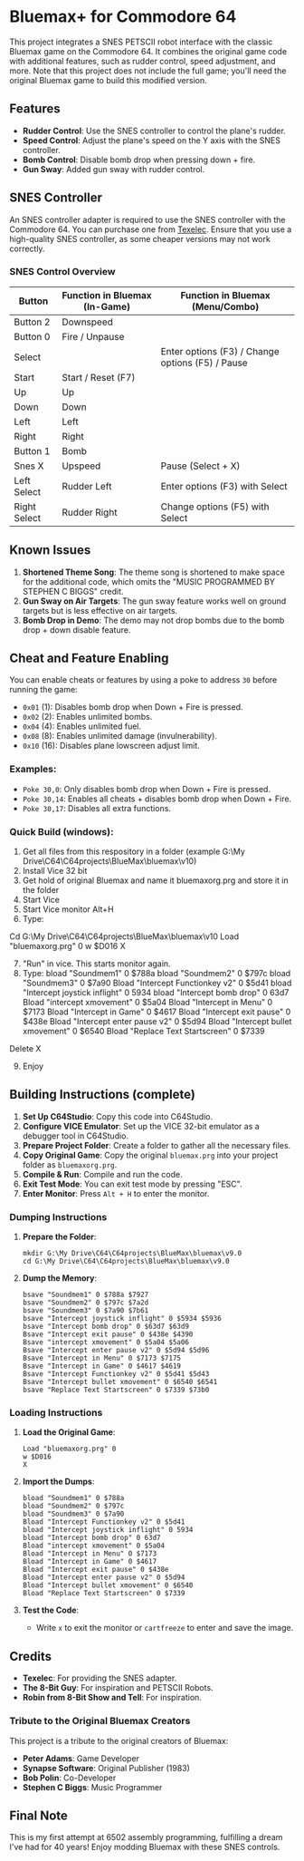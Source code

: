 # Bluemax+ for Commodore 64

This project integrates a SNES PETSCII robot interface with the classic Bluemax game on the Commodore 64. It combines the original game code with additional features, such as rudder control, speed adjustment, and more. Note that this project does not include the full game; you'll need the original Bluemax game to build this modified version.

## Features

- **Rudder Control**: Use the SNES controller to control the plane's rudder.
- **Speed Control**: Adjust the plane's speed on the Y axis with the SNES controller.
- **Bomb Control**: Disable bomb drop when pressing down + fire.
- **Gun Sway**: Added gun sway with rudder control.

## SNES Controller

An SNES controller adapter is required to use the SNES controller with the Commodore 64. You can purchase one from [Texelec](https://texelec.com/product/snes-adapter-commodore/). Ensure that you use a high-quality SNES controller, as some cheaper versions may not work correctly.

### SNES Control Overview

| Button           | Function in Bluemax (In-Game)     | Function in Bluemax (Menu/Combo)                 |
|------------------|-----------------------------------|--------------------------------------------------|
| Button 2         | Downspeed                         |                                                  |
| Button 0         | Fire / Unpause                    |                                                  |
| Select           |                                   | Enter options (F3) / Change options (F5) / Pause |
| Start            | Start / Reset (F7)                |                                                  |
| Up               | Up                                |                                                  |
| Down             | Down                              |                                                  |
| Left             | Left                              |                                                  |
| Right            | Right                             |                                                  |
| Button 1         | Bomb                              |                                                  |
| Snes X           | Upspeed                           | Pause (Select + X)                               |
| Left Select      | Rudder Left                       | Enter options (F3) with Select                   |
| Right Select     | Rudder Right                      | Change options (F5) with Select                  |

## Known Issues

1. **Shortened Theme Song**: The theme song is shortened to make space for the additional code, which omits the "MUSIC PROGRAMMED BY STEPHEN C BIGGS" credit.
2. **Gun Sway on Air Targets**: The gun sway feature works well on ground targets but is less effective on air targets.
3. **Bomb Drop in Demo**: The demo may not drop bombs due to the bomb drop + down disable feature.

## Cheat and Feature Enabling

You can enable cheats or features by using a poke to address `30` before running the game:

- `0x01` (1): Disables bomb drop when Down + Fire is pressed.
- `0x02` (2): Enables unlimited bombs.
- `0x04` (4): Enables unlimited fuel.
- `0x08` (8): Enables unlimited damage (invulnerability).
- `0x10` (16): Disables plane lowscreen adjust limit.

### Examples:

- `Poke 30,0`: Only disables bomb drop when Down + Fire is pressed.
- `Poke 30,14`: Enables all cheats + disables bomb drop when Down + Fire.
- `Poke 30,17`: Disables all extra functions.

### Quick Build (windows):
1. Get all files from this respository in a folder (example G:\My Drive\C64\C64projects\BlueMax\bluemax\v10)
2. Install Vice 32 bit
3. Get hold of original Bluemax and name it bluemaxorg.prg and store it in the folder
4. Start Vice
5. Start Vice monitor Alt+H
6. Type:

Cd G:\My Drive\C64\C64projects\BlueMax\bluemax\v10
Load "bluemaxorg.prg" 0
w $D016
X

7. "Run" in vice. This starts monitor again.
8. Type:
bload "Soundmem1" 0 $788a
bload "Soundmem2" 0 $797c
bload "Soundmem3" 0 $7a90
Bload "Intercept Functionkey v2" 0 $5d41
bload "Intercept joystick inflight" 0 5934
bload "Intercept bomb drop" 0 63d7
Bload "intercept xmovement" 0 $5a04
Bload "Intercept in Menu" 0 $7173
Bload "Intercept in Game" 0 $4617
Bload "Intercept exit pause" 0 $438e
Bload "Intercept enter pause v2" 0 $5d94 
Bload "Intercept bullet xmovement" 0 $6540
Bload "Replace Text Startscreen" 0 $7339

Delete
X

9. Enjoy



## Building Instructions (complete)

1. **Set Up C64Studio**: Copy this code into C64Studio.
2. **Configure VICE Emulator**: Set up the VICE 32-bit emulator as a debugger tool in C64Studio.
3. **Prepare Project Folder**: Create a folder to gather all the necessary files.
4. **Copy Original Game**: Copy the original `bluemax.prg` into your project folder as `bluemaxorg.prg`.
5. **Compile & Run**: Compile and run the code.
6. **Exit Test Mode**: You can exit test mode by pressing "ESC".
7. **Enter Monitor**: Press `Alt + H` to enter the monitor.

### Dumping Instructions

1. **Prepare the Folder**:
    ```shell
    mkdir G:\My Drive\C64\C64projects\BlueMax\bluemax\v9.0
    cd G:\My Drive\C64\C64projects\BlueMax\bluemax\v9.0
    ```

2. **Dump the Memory**:
    ```shell
    bsave "Soundmem1" 0 $788a $7927
    bsave "Soundmem2" 0 $797c $7a2d
    bsave "Soundmem3" 0 $7a90 $7b61
    bsave "Intercept joystick inflight" 0 $5934 $5936
    bsave "Intercept bomb drop" 0 $63d7 $63d9
    Bsave "Intercept exit pause" 0 $438e $4390
    Bsave "intercept xmovement" 0 $5a04 $5a06 
    Bsave "Intercept enter pause v2" 0 $5d94 $5d96
    Bsave "Intercept in Menu" 0 $7173 $7175
    Bsave "Intercept in Game" 0 $4617 $4619
    Bsave "Intercept Functionkey v2" 0 $5d41 $5d43
    Bsave "Intercept bullet xmovement" 0 $6540 $6541
    bsave "Replace Text Startscreen" 0 $7339 $73b0
    ```

### Loading Instructions

1. **Load the Original Game**:
    ```shell
    Load "bluemaxorg.prg" 0
    w $D016
    X
    ```

2. **Import the Dumps**:
    ```shell
    bload "Soundmem1" 0 $788a
    bload "Soundmem2" 0 $797c
    bload "Soundmem3" 0 $7a90
    Bload "Intercept Functionkey v2" 0 $5d41
    bload "Intercept joystick inflight" 0 5934
    bload "Intercept bomb drop" 0 63d7
    Bload "intercept xmovement" 0 $5a04
    Bload "Intercept in Menu" 0 $7173
    Bload "Intercept in Game" 0 $4617
    Bload "Intercept exit pause" 0 $438e
    Bload "Intercept enter pause v2" 0 $5d94 
    Bload "Intercept bullet xmovement" 0 $6540
    Bload "Replace Text Startscreen" 0 $7339
    ```

3. **Test the Code**:
    - Write `x` to exit the monitor or `cartfreeze` to enter and save the image.

## Credits

- **Texelec**: For providing the SNES adapter.
- **The 8-Bit Guy**: For inspiration and PETSCII Robots.
- **Robin from 8-Bit Show and Tell**: For inspiration.

### Tribute to the Original Bluemax Creators

This project is a tribute to the original creators of Bluemax:

- **Peter Adams**: Game Developer
- **Synapse Software**: Original Publisher (1983)
- **Bob Polin**: Co-Developer
- **Stephen C Biggs**: Music Programmer

## Final Note

This is my first attempt at 6502 assembly programming, fulfilling a dream I've had for 40 years! Enjoy modding Bluemax with these SNES controls.
